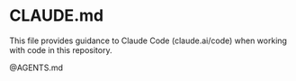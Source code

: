 # CLAUDE.md

This file provides guidance to Claude Code (claude.ai/code) when working with code in this repository.

<!-- Import main agent instructions (source of truth) -->

@AGENTS.md

